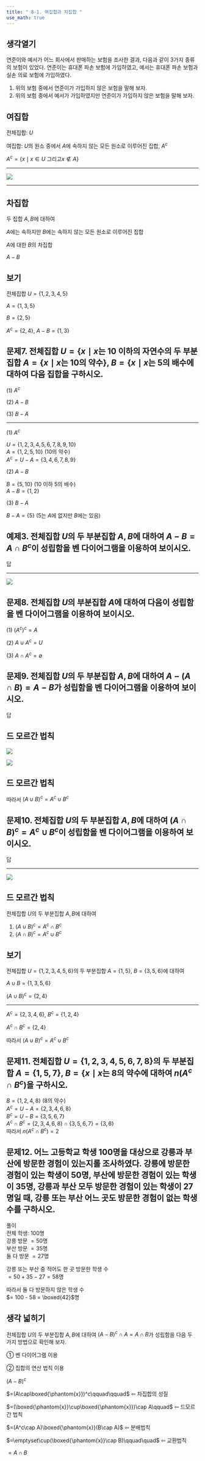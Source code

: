 ```yaml
---
title: " 8-1. 여집합과 차집합 " 
use_math: true
---
```



## 생각열기

연준이와 예서가 어느 회사에서 판매하는 보험을 조사한 결과, 다음과 같이 3가지 종류의 보험이 있었다. 연준이는 휴대폰 파손 보험에 가입하였고, 예서는 휴대폰 파손 보험과 실손 의료 보험에 가입하였다.

1. 위의 보험 중에서 연준이가 가입하지 않은 보험을 말해 보자.
2. 위의 보험 중에서 예서가 가입하였지만 연준이가 가입하지 않은 보험을 말해 보자.

## 여집합

전체집합: $U$

여집합: $U$의 원소 중에서 $A$에 속하지 않는 모든 원소로 이루어진 집합, $A^c$

$A^c=\lbrace x\mid x \in U\text{ 그리고}x \not\in A\rbrace$

---

![](Pasted%20image%2020250801201401.png)

---

## 차집합

두 집합 $A, B$에 대하여

$A$에는 속하지만 $B$에는 속하지 않는 모든 원소로 이루어진 집합

$A$에 대한 $B$의 차집합

$A-B$

## 보기

전체집합 $U=\lbrace 1, 2, 3, 4, 5\rbrace$

$A=\lbrace 1, 3, 5\rbrace$

$B=\lbrace 2, 5\rbrace$

$A^c=\lbrace 2, 4\rbrace$, $A-B=\lbrace 1, 3\rbrace$

## 문제7. 전체집합 $U=\lbrace x\mid x\text{는 10 이하의 자연수}$의 두 부분집합 $A=\lbrace x\mid x\text{는 10의 약수}\rbrace$, $B=\lbrace x\mid x\text{는 5의 배수}$에 대하여 다음 집합을 구하시오. 

(1) $A^c$

(2) $A-B$

(3) $B-A$

---

(1) $A^c$

$U = \lbrace 1,2,3,4,5,6,7,8,9,10 \rbrace$  
$A = \lbrace 1,2,5,10 \rbrace$ (10의 약수)  
$A^c = U - A = \lbrace 3,4,6,7,8,9 \rbrace$

(2) $A-B$

$B = \lbrace 5,10 \rbrace$ (10 이하 5의 배수)  
$A-B = \lbrace 1,2 \rbrace$

(3) $B-A$

$B-A = \lbrace 5 \rbrace$ (5는 $A$에 없지만 $B$에는 있음)

## 예제3. 전체집합 $U$의 두 부분집합 $A, B$에 대하여 $A-B=A\cap B^c$이 성립함을 벤 다이어그램을 이용하여 보이시오. 

답

---

![](Pasted%20image%2020250801225807.png)

## 문제8. 전체집합 $U$의 부분집합 $A$에 대하여 다음이 성립함을 벤 다이어그램을 이용하여 보이시오. 

(1) $(A^c)^c=A$

(2) $A\cup A^c=U$

(3) $A\cap A^c=\emptyset$

## 문제9. 전체집합 $U$의 두 부분집합 $A, B$에 대하여 $A-(A\cap B)=A-B$가 성립함을 벤 다이어그램을 이용하여 보이시오. 

답

## 드 모르간 법칙

![](Pasted%20image%2020250801230134.png)

![](Pasted%20image%2020250801230142.png)

## 드 모르간 법칙

따라서 $(A\cup B)^c=A^c\cup B^c$

## 문제10. 전체집합 $U$의 두 부분집합 $A, B$에 대하여 $(A\cap B)^c=A^c\cup B^c$이 성립함을 벤 다이어그램을 이용하여 보이시오. 

답

---

![](Pasted%20image%2020250801230342.png)

## 드 모르간 법칙

전체집합 $U$의 두 부분집합 $A, B$에 대하여

1. $(A\cup B)^c=A^c\cap B^c$
2. $(A\cap B)^c=A^c\cup B^c$

## 보기

전체집합 $U=\lbrace 1, 2, 3, 4, 5, 6\rbrace$의 두 부분집합 $A=\lbrace 1, 5\rbrace$, $B=\lbrace 3, 5, 6\rbrace$에 대하여 

$A\cup B=\lbrace 1, 3, 5, 6\rbrace$

$(A\cup B)^c=\lbrace 2, 4\rbrace$

---

$A^c=\lbrace 2, 3, 4, 6\rbrace$, $B^c=\lbrace 1, 2, 4\rbrace$

$A^c\cap B^c=\lbrace 2, 4\rbrace$

따라서 $(A\cup B)^c=A^c\cup B^c$

## 문제11. 전체집합 $U=\lbrace 1, 2, 3, 4, 5, 6, 7, 8\rbrace$의 두 부분집합 $A=\lbrace 1, 5, 7\rbrace$, $B=\lbrace x\mid x\text{는 8의 약수}$에 대하여 $n(A^c\cap B^c)$을 구하시오. 

$B = \lbrace 1,2,4,8 \rbrace$ (8의 약수)  
$A^c = U - A = \lbrace 2,3,4,6,8 \rbrace$  
$B^c = U - B = \lbrace 3,5,6,7 \rbrace$  
$A^c \cap B^c = \lbrace 2,3,4,6,8 \rbrace \cap \lbrace 3,5,6,7 \rbrace = \lbrace 3,6 \rbrace$  
따라서 $n(A^c \cap B^c) = 2$

## 문제12. 어느 고등학교 학생 100명을 대상으로 강릉과 부산에 방문한 경험이 있는지롤 조사하였다. 강릉에 방문한 경험이 있는 학생이 50명, 부산에 방문한 경험이 있는 학생이 35명, 강릉과 부산 모두 방문한 경험이 있는 학생이 27명일 때, 강릉 또는 부산 어느 곳도 방문한 경험이 없는 학생 수를 구하시오.

풀이  
전체 학생: 100명  
강릉 방문 $= 50$명  
부산 방문 $= 35$명  
둘 다 방문 $= 27$명

강릉 또는 부산 중 적어도 한 곳 방문한 학생 수  
$= 50 + 35 - 27 = 58$명

따라서 둘 다 방문하지 않은 학생 수  
$= 100 - 58 = \boxed{42}$명


## 생각 넓히기

전체집합 $U$의 두 부분집합 $A, B$에 대하여 $(A-B)^c\cap A=A\cap B$가 성립함을 다음 두 가지 방법으로 확인해 보자.

①  벤 다이어그램 이용



② 집합의 연산 법칙 이용

$(A-B)^c$

$=(A\cap\boxed{\phantom{x}})^c\qquad\qquad$   ⇦ 차집합의 성질

$=(\boxed{\phantom{x}}\cup\boxed{\phantom{x}})\cap A\qquad$   ⇦ 드모르간 법칙

$=(A^c\cap A)\boxed{\phantom{x}}(B\cap A)$   ⇦ 분배법칙

$=\emptyset\cup(\boxed{\phantom{x}}\cap B)\qquad\quad$ ⇦ 교환법칙

$=A\cap B$